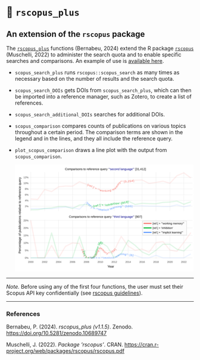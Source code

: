 
# :mag_right: `rscopus_plus` 

## An extension of the `rscopus` package

The [`rscopus_plus`](https://github.com/pablobernabeu/rscopus_plus) functions (Bernabeu, 2024) extend the R package [`rscopus`](https://github.com/muschellij2/rscopus) (Muschelli, 2022) to administer the search quota and to enable specific searches and comparisons. An example of use is [available here](https://github.com/pablobernabeu/L2_L3_EF).

- `scopus_search_plus` runs `rscopus::scopus_search` as many times as necessary based on the number of results and the search quota.

- `scopus_search_DOIs` gets DOIs from `scopus_search_plus`, which can then be imported into a reference manager, such as Zotero, to create a list of references.
  
- `scopus_search_additional_DOIs` searches for additional DOIs.

- `scopus_comparison` compares counts of publications on various topics throughout a certain period. The comparison terms are shown in the legend and in the lines, and they all include the reference query.

- `plot_scopus_comparison` draws a line plot with the output from `scopus_comparison`.

    ![plot_L2_L3_EF](https://raw.githubusercontent.com/pablobernabeu/L2_L3_EF/main/plot_L2_L3_EF.svg)

---

*Note.* Before using any of the first four functions, the user must set their Scopus API key confidentially (see [rscopus guidelines](https://cran.r-project.org/web/packages/rscopus/vignettes/api_key.html)). 

---

### References

Bernabeu, P. (2024). *rscopus_plus (v1.1.5)*. Zenodo. https://doi.org/10.5281/zenodo.10689747

Muschelli, J. (2022). *Package ’rscopus’*. CRAN. https://cran.r-project.org/web/packages/rscopus/rscopus.pdf

